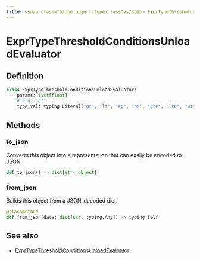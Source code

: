```yaml
---
title: <span class="badge object-type-class"></span> ExprTypeThresholdConditionsUnloadEvaluator
---
```

# <span class="badge object-type-class"></span> ExprTypeThresholdConditionsUnloadEvaluator

## Definition

```python
class ExprTypeThresholdConditionsUnloadEvaluator:
    params: list[float]
    # e.g. "gt"
    type_val: typing.Literal["gt", "lt", "eq", "ne", "gte", "lte", "within_range", "outside_range", "within_range_included", "outside_range_included"]
```
## Methods

### <span class="badge object-method"></span> to_json

Converts this object into a representation that can easily be encoded to JSON.

```python
def to_json() -> dict[str, object]
```

### <span class="badge object-method"></span> from_json

Builds this object from a JSON-decoded dict.

```python
@classmethod
def from_json(data: dict[str, typing.Any]) -> typing.Self
```

## See also

 * <span class="badge builder"></span> [ExprTypeThresholdConditionsUnloadEvaluator](./builder-ExprTypeThresholdConditionsUnloadEvaluator.md)
